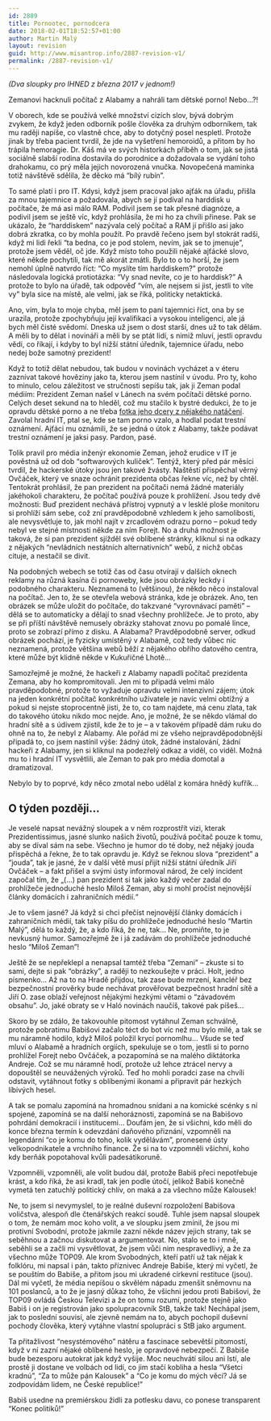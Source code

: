 ```yaml
---
id: 2889
title: Pornootec, pornodcera
date: 2018-02-01T18:52:57+01:00
author: Martin Malý
layout: revision
guid: http://www.misantrop.info/2887-revision-v1/
permalink: /2887-revision-v1/
---
```

_(Dva sloupky pro IHNED z března 2017 v jednom!)_

Zemanovi hacknuli počítač z Alabamy a nahráli tam dětské porno! Nebo…?!

<!--more-->

V oborech, kde se používá velké množství cizích slov, bývá dobrým zvykem, že když jeden odborník pošle člověka za druhým odborníkem, tak mu raději napíše, co vlastně chce, aby to dotyčný posel nespletl. Protože jinak by třeba pacient tvrdil, že jde na vyšetření hemoroidů, a přitom by ho trápila hemoragie. Dr. Káš má ve svých historkách příběh o tom, jak se jistá sociálně slabší rodina dostavila do porodnice a dožadovala se vydání toho drahokamu, co prý měla jejich novorozená vnučka. Novopečená maminka totiž návštěvě sdělila, že děcko má “bílý rubín”.

To samé platí i pro IT. Kdysi, když jsem pracoval jako ajťák na úřadu, přišla za mnou tajemnice a požadovala, abych se jí podíval na harddisk u počítače, že má asi málo RAM. Podivil jsem se tak přesné diagnóze, a podivil jsem se ještě víc, když prohlásila, že mi ho za chvíli přinese. Pak se ukázalo, že “harddiskem” nazývala celý počítač a RAM jí přišlo asi jako dobrá zkratka, co by mohla použít. Po pravdě řečeno jsem byl stokrát radši, když mi lidi řekli “ta bedna, co je pod stolem, nevím, jak se to jmenuje”, protože jsem věděl, oč jde. Když místo toho použili nějaké ajťácké slovo, které někde pochytili, tak mě akorát zmátli. Bylo to o to horší, že jsem nemohl úplně natvrdo říct: “Co myslíte tím harddiskem?” protože následovala logická protiotázka: “Vy snad nevíte, co je to harddisk?” A protože to bylo na úřadě, tak odpověď “vím, ale nejsem si jist, jestli to víte vy” byla sice na místě, ale velmi, jak se říká, politicky netaktická.

Ano, vím, byla to moje chyba, měl jsem to paní tajemnici říct, ona by se urazila, protože zpochybňuju její kvalifikaci a vysokou inteligenci, ale já bych měl čisté svědomí. Dneska už jsem o dost starší, dnes už to tak dělám. A měli by to dělat i novináři a měli by se ptát lidí, s nimiž mluví, jestli opravdu vědí, co říkají, i kdyby to byl nižší státní úředník, tajemnice úřadu, nebo nedej bože samotný prezident!

Když to totiž dělat nebudou, tak budou v novinách vycházet a v éteru zaznívat takové hověziny jako ta, kterou jsem nastínil v úvodu. Pro ty, koho to minulo, celou záležitost ve stručnosti sepíšu tak, jak ji Zeman podal médiím: Prezident Zeman našel v Lánech na svém počítači dětské porno. Celých deset sekund na to hleděl, což mu stačilo k bystré dedukci, že to je opravdu dětské porno a ne třeba [fotka jeho dcery z nějakého natáčení](http://revue.idnes.cz/katerina-zemanova-na-udajne-porno-party-f03-/lidicky.aspx?c=A131008_133331_lidicky_zar). Zavolal hradní IT, ptal se, kde se tam porno vzalo, a hodlal podat trestní oznámení. Ajťáci mu oznámili, že se jedná o útok z Alabamy, takže podávat trestní oznámení je jaksi pasy. Pardon, pasé.

Tolik pravil pro média inženýr ekonomie Zeman, jehož erudice v IT je pověstná už od dob “softwarových kuliček”. Tentýž, který před pár měsíci tvrdil, že hackerské útoky jsou jen takové žvásty. Naštěstí přispěchal věrný Ovčáček, který ve snaze ochránit prezidenta občas řekne víc, než by chtěl. Tentokrát prohlásil, že pan prezident na počítači nemá žádné materiály jakéhokoli charakteru, že počítač používá pouze k prohlížení. Jsou tedy dvě možnosti: Buď prezident nechává přístroj vypnutý a v lesklé ploše monitoru si prohlíží sám sebe, což zní pravděpodobně vzhledem k jeho samolibosti, ale nevysvětluje to, jak mohl najít v zrcadlovém odrazu porno &#8211; pokud tedy nebyl ve stejné místnosti někde za ním Forejt. No a druhá možnost je taková, že si pan prezident sjížděl své oblíbené stránky, kliknul si na odkazy z nějakých “nevládních nestátních alternativních” webů, z nichž občas cituje, a nestačil se divit.

Na podobných webech se totiž čas od času otvírají v dalších oknech reklamy na různá kasína či pornoweby, kde jsou obrázky leckdy i podobného charakteru. Neznamená to (většinou), že někdo něco instaloval na počítač. Jen to, že se otevřela webová stránka, kde je obrázek. Ano, ten obrázek se může uložit do počítače, do takzvané “vyrovnávací paměti” &#8211; dělá se to automaticky a dělají to snad všechny prohlížeče. Je to proto, aby se při příští návštěvě nemusely obrázky stahovat znovu po pomalé lince, proto se zobrazí přímo z disku. A Alabama? Pravděpodobně server, odkud obrázek pochází, je fyzicky umístěný v Alabamě, což tedy vůbec nic neznamená, protože většina webů běží z nějakého obřího datového centra, které může být klidně někde v Kukuřičné Lhotě…

Samozřejmě je možné, že hackeři z Alabamy napadli počítač prezidenta Zemana, aby ho kompromitovali. Jen mi to připadá velmi málo pravděpodobné, protože to vyžaduje opravdu velmi intenzivní zájem; útok na jeden konkrétní počítač konkrétního uživatele je navíc velmi obtížný a pokud si nejste stoprocentně jisti, že to, co tam najdete, má cenu zlata, tak do takového útoku nikdo moc nejde. Ano, je možné, že se někdo vlámal do hradní sítě a s údivem zjistil, kde že to je &#8211; a v takovém případě dám ruku do ohně na to, že nebyl z Alabamy. Ale pořád mi ze všeho nejpravděpodobnější připadá to, co jsem nastínil výše: žádný útok, žádné instalování, žádní hackeři z Alabamy, jen si kliknul na podezřelý odkaz a viděl, co viděl. Možná mu to i hradní IT vysvětlili, ale Zeman to pak pro média domotal a dramatizoval.

Nebylo by to poprvé, kdy něco zmotal nebo udělal z komára hnědý kufřík&#8230;

## O týden později&#8230;

Je veselé napsat nevážný sloupek a v něm rozprostřít vizi, kterak Prezidentissimus, jasné slunko našich životů, používá počítač pouze k tomu, aby se díval sám na sebe. Všechno je humor do té doby, než nějaký jouda přispěchá a řekne, že to tak opravdu je. Když se řeknou slova “prezident” a “jouda”, tak je jasné, že v další větě musí přijít nižší státní úředník Jiří Ovčáček &#8211; a fakt přišel a svými ústy informoval národ, že celý incident započal tím, že &#8222;(&#8230;) pan prezident si tak jako každý večer zadal do prohlížeče jednoduché heslo Miloš Zeman, aby si mohl pročíst nejnovější články domácích i zahraničních médií.&#8220;

Je to všem jasné? Já když si chci přečíst nejnovější články domácích i zahraničních médií, tak taky píšu do prohlížeče jednoduché heslo “Martin Malý”, dělá to každý, že, a kdo říká, že ne, tak… Ne, promiňte, to je nevkusný humor. Samozřejmě že i já zadávám do prohlížeče jednoduché heslo “Miloš Zeman”!

Ještě že se nepřeklepl a nenapsal tamtéž třeba “Zemani” &#8211; zkuste si to sami, dejte si pak “obrázky”, a raději to nezkoušejte v práci. Holt, jedno písmenko… Až na to na Hradě přijdou, tak zase bude mrzení, kancléř bez bezpečnostní prověrky bude nechávat prověřovat bezpečnost hradní sítě a Jiří O. zase oblaží veřejnost nějakými hezkými větami o “závadovém obsahu”. Jo, jaké obraty se v Haló novinách naučíš, takové pak píšeš…

Skoro by se zdálo, že takovouhle pitomost vytáhnul Zeman schválně, protože pobratimu Babišovi začalo téct do bot víc než mu bylo milé, a tak se mu náramně hodilo, když Miloš položil krycí pornomlhu… Všude se teď mluví o Alabamě a hradních orgiích, spekuluje se o tom, jestli si to porno prohlížel Forejt nebo Ovčáček, a pozapomíná se na malého diktátorka Andreje. Což se mu náramně hodí, protože už lehce ztrácel nervy a dopouštěl se neuvážených výroků. Teď ho mohli poradci zase na chvíli odstavit, vytáhnout fotky s oblíbenými ikonami a připravit pár hezkých líbivých hesel.

A tak se pomalu zapomíná na hromadnou snídani a na komické scénky s ní spojené, zapomíná se na další nehoráznosti, zapomíná se na Babišovo pohrdání demokracií i institucemi… Doufám jen, že si všichni, kdo měli do konce března termín k odevzdání daňového přiznání, vzpomněli na legendární “co je komu do toho, kolik vydělávám”, pronesené ústy velkopodnikatele a vrchního finance. Že si na to vzpomněli všichni, koho kdy berňák popotahoval kvůli padesátikoruně.

Vzpomněli, vzpomněli, ale volit budou dál, protože Babiš přeci nepotřebuje krást, a kdo říká, že asi kradl, tak jen podle útočí, jelikož Babiš konečně vymetá ten zatuchlý politický chlív, on maká a za všechno může Kalousek!

Ne, to jsem si nevymyslel, to je reálné duševní rozpoložení Babišova voličstva, alespoň dle čtenářských reakcí soudě. Tuhle jsem napsal sloupek o tom, že nemám moc koho volit, a ve sloupku jsem zmínil, že jsou mi protivní Svobodní, protože jakmile zazní někde název jejich strany, tak se seběhnou a začnou diskutovat a argumentovat. No, stalo se to i mně, seběhli se a začli mi vysvětlovat, že jsem vůči nim nespravedlivý, a že za všechno může TOP09. Ale krom Svobodných, kteří patří už tak nějak k folklóru, mi napsal i pán, takto příznivec Andreje Babiše, který mi vyčetl, že se pouštím do Babiše, a přitom jsou mi ukradené církevní restituce (jsou). Dál mi vyčetl, že média nepíšou o skvělém nápadu zmenšit sněmovnu na 101 poslanců, a to že je jasný důkaz toho, že všichni jedou proti Babišovi, že TOP09 ovládá Českou Televizi a že on tomu rozumí, protože stejně jako Babiš i on je registrován jako spolupracovník StB, takže tak! Nechápal jsem, jak to poslední souvisí, ale zjevně nemám na to, abych pochopil duševní pochody člověka, který vytáhne vlastní spolupráci s StB jako argument.

Ta přitažlivost “nesystémového” nátěru a fascinace sebevětší pitomostí, když v ní zazní nějaké oblíbené heslo, je opravdové nebezpečí. Z Babiše bude bezesporu autokrat jak když vyšije. Moc neuchvátí silou ani lstí, ale prostě ji dostane ve volbách od lidí, co jim stačí kobliha a hesla “Všetci kradnú”, “Za to může pán Kalousek” a “Co je komu do mých věcí? Já se zodpovídám lidem, ne České republice!”

Babiš usedne na premiérskou židli za potlesku davu, co ponese transparent “Konec politiků!”